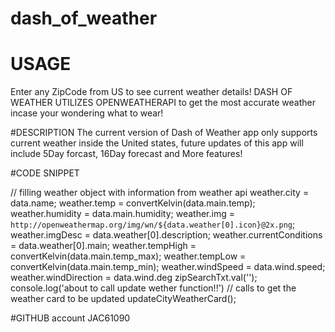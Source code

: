 # dash_of_weather

# USAGE

Enter any ZipCode from US to see current weather details!
DASH OF WEATHER UTILIZES OPENWEATHERAPI to get the most accurate weather incase your wondering what to wear!

#DESCRIPTION
The current version of Dash of Weather app only supports current weather inside the United states, future updates of this app will include 5Day forcast, 16Day forecast and More features!

#CODE SNIPPET

 // filling weather object with information from weather api
            weather.city = data.name;
            weather.temp = convertKelvin(data.main.temp);
            weather.humidity = data.main.humidity;
            weather.img = `http://openweathermap.org/img/wn/${data.weather[0].icon}@2x.png`;
            weather.imgDesc = data.weather[0].description;
            weather.currentConditions = data.weather[0].main;
            weather.tempHigh = convertKelvin(data.main.temp_max);
            weather.tempLow = convertKelvin(data.main.temp_min);
            weather.windSpeed = data.wind.speed;
            weather.windDirection = data.wind.deg
            zipSearchTxt.val('');
            console.log('about to call update wether function!!')
            // calls to get the weather card to be updated
            updateCityWeatherCard();
           
 
 #GITHUB account
 JAC61090
 
